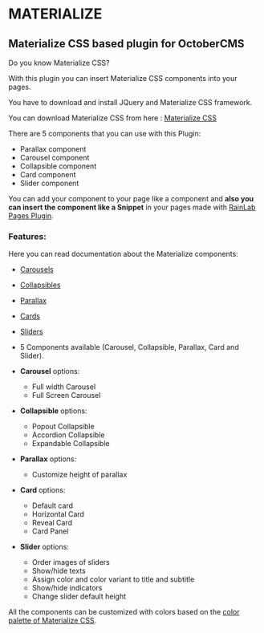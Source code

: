 # MATERIALIZE

## Materialize CSS based plugin for OctoberCMS

Do you know Materialize CSS?

With this plugin you can insert Materialize CSS components into your pages.

You have to download and install JQuery and Materialize CSS framework.

You can download Materialize CSS from here : [Materialize CSS](http://materializecss.com)

There are 5 components that you can use with this Plugin:

* Parallax component
* Carousel component
* Collapsible component
* Card component
* Slider component

You can add your component to your page like a component and **also you can insert the component like a Snippet** in your pages made with [RainLab Pages Plugin](https://octobercms.com/plugin/rainlab-pages).

### Features:


Here you can read documentation about the Materialize components:
* [Carousels](http://materializecss.com/carousel.html)
* [Collapsibles](http://materializecss.com/collapsible.html)
* [Parallax](http://materializecss.com/parallax.html)
* [Cards](http://materializecss.com/cards.html)
* [Sliders](http://materializecss.com/media.html)


* 5 Components available (Carousel, Collapsible, Parallax, Card and Slider).
* **Carousel** options:
    * Full width Carousel
    * Full Screen Carousel
* **Collapsible** options:
    * Popout Collapsible
    * Accordion Collapsible
    * Expandable Collapsible
* **Parallax** options:
    * Customize height of parallax
* **Card** options:
    * Default card
    * Horizontal Card
    * Reveal Card
    * Card Panel
* **Slider** options:
    * Order images of sliders
    * Show/hide texts
    * Assign color and color variant to title and subtitle
    * Show/hide indicators
    * Change slider default height
    
All the components can be customized with colors based on the [color palette of Materialize CSS](http://materializecss.com/color.html).

